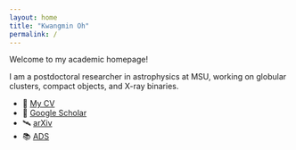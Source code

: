 ```yaml
---
layout: home
title: "Kwangmin Oh"
permalink: /
---
```


Welcome to my academic homepage!

I am a postdoctoral researcher in astrophysics at MSU, working on globular clusters, compact objects, and X-ray binaries.

- 📄 [My CV](files/cv.pdf)
- 🔗 [Google Scholar](https://scholar.google.com/citations?user=PS_CX0AAAAAJ)
- 🛰 [arXiv](https://arxiv.org/search/?searchtype=author&query=Oh%2C+Kwangmin)
- 📚 [ADS](https://ui.adsabs.harvard.edu/search/q=author%3A%22Oh%2C%20Kwangmin%22)
